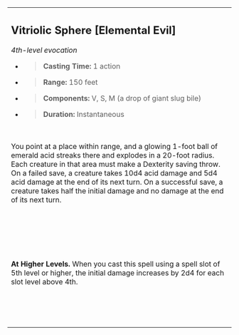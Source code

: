 <table><tbody><tr class="odd"><td><h2 id="vitriolic-sphere-elemental-evil"><strong>Vitriolic Sphere</strong> [Elemental Evil]</h2><p><em>4th-level evocation</em></p><ul><li><blockquote><p><strong>Casting Time:</strong> 1 action</p></blockquote></li><li><blockquote><p><strong>Range:</strong> 150 feet</p></blockquote></li><li><blockquote><p><strong>Components:</strong> V, S, M (a drop of giant slug bile)</p></blockquote></li><li><blockquote><p><strong>Duration:</strong> Instantaneous</p></blockquote></li></ul><p> </p><p>You point at a place within range, and a glowing 1-foot ball of emerald acid streaks there and explodes in a 20-foot radius. Each creature in that area must make a Dexterity saving throw. On a failed save, a creature takes 10d4 acid damage and 5d4 acid damage at the end of its next turn. On a successful save, a creature takes half the initial damage and no damage at the end of its next turn.</p><p> </p><p> </p><p> </p><p><strong>At Higher Levels.</strong> When you cast this spell using a spell slot of 5th level or higher, the initial damage increases by 2d4 for each slot level above 4th.</p><p> </p><p> </p></td></tr></tbody></table>